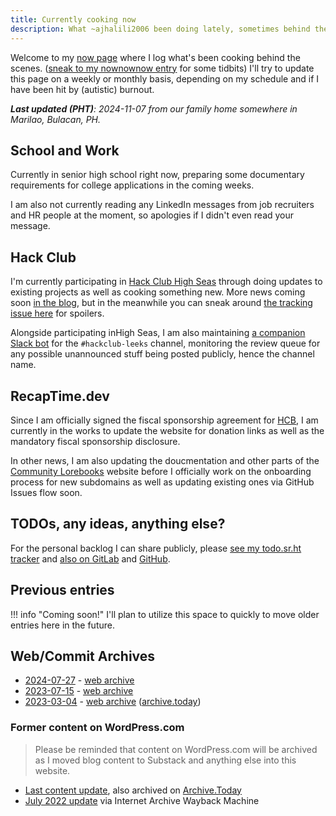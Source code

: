 ```yaml
---
title: Currently cooking now
description: What ~ajhalili2006 been doing lately, sometimes behind the scenes.
---
```


Welcome to my [now page][nowpage-info] where I log what's been cooking behind the scenes.
([sneak to my nownownow entry](https://nownownow.com/p/Dxh0) for some tidbits) I'll try to
update this page on a weekly or monthly basis, depending on my schedule and if I have been
hit by (autistic) burnout.

[nowpage-info]: https://nownownow.com/about

_**Last updated (PHT)**: 2024-11-07 from our family home somewhere in Marilao, Bulacan, PH._

## School and Work

Currently in senior high school right now, preparing some documentary requirements for
college applications in the coming weeks.

I am also not currently reading any LinkedIn messages from job recruiters and HR people at
the moment, so apologies if I didn't even read your message.

## Hack Club

I'm currently participating in [Hack Club High Seas] through doing updates to existing
projects as well as cooking something new. More news coming soon [in the blog], but in the
meanwhile you can sneak around [the tracking issue here] for spoilers.

Alongside participating inHigh Seas, I am also maintaining [a companion Slack bot] for the
`#hackclub-leeks` channel, monitoring the review queue for any possible unannounced stuff
being posted publicly, hence the channel name.

[Hack Club High Seas]: https://highseas.hackclub.com
[in the blog]: https://blog.andreijiroh.dev
[the tracking issue here]: https://github.com/andreijiroh-dev/personal-launchpad/issues
[a companion Slack bot]: https://github.com/andreijiroh-dev/leeksbot

## RecapTime.dev

Since I am officially signed the fiscal sponsorship agreement for [HCB], I am currently
in the works to update the website for donation links as well as the mandatory fiscal
sponsorship disclosure.

In other news, I am also updating the doucmentation and other parts of the [Community Lorebooks]
website before I officially work on the onboarding process for new subdomains as well as updating
existing ones via GitHub Issues flow soon.

[HCB]: https://hackclub.com/fiscal-sponsorship
[Community Lorebooks]: https://lorebooks.wiki

## TODOs, any ideas, anything else?

For the personal backlog I can share publicly, please [see my todo.sr.ht tracker](https://todo.sr.ht/~ajhalili2006/ajhalili2006) and [also on GitLab](https://mau.dev/andreijiroh-dev/launchpad/issues) and [GitHub](https://github.com/andreijiroh-dev/personal-launchpad/issues).

## Previous entries

!!! info "Coming soon!"
    I'll plan to utilize this space to quickly to move older entries here in the future.

## Web/Commit Archives

* [2024-07-27](https://mau.dev/andreijiroh-dev/website/-/blob/ec1cdd817280f19e8225b55cf0820e810860803e/markdown/now.md) - [web archive](https://web.archive.org/web/20241110083528/https://andreijiroh.dev/now/)
* [2023-07-15](https://mau.dev/andreijiroh-dev/website/-/blob/2cb74ba9754509470469c03c898a9d3cc97eef80/markdown/now.md) - [web archive](https://web.archive.org/web/20230728021258/https://andreijiroh.eu.org/now/)
* [2023-03-04](https://mau.dev/andreijiroh-dev/website/-/blob/c6693426cf44d99297c4b3409571b3482dfc463e/markdown/now.md) - [web archive](https://web.archive.org/web/20230320175751/https://andreijiroh.eu.org/now/) ([archive.today](https://archive.is/0xZ7V))

### Former content on WordPress.com

> Please be reminded that content on WordPress.com will be archived as I moved blog content to Substack and anything else into this website.

* [Last content update](https://ajhalili2006.wordpress.com/now/), also archived on [Archive.Today](https://tbd.andreijiroh.dev)
* [July 2022 update](https://web.archive.org/web/20221011021323/https://ajhalili2006.wordpress.com/now/) via Internet Archive Wayback Machine
